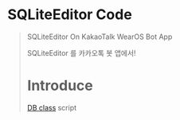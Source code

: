 # SQLiteEditor Code
> SQLiteEditor On KakaoTalk WearOS Bot App
> 
> SQLiteEditor 를 카카오톡 봇 앱에서!
>
> # Introduce
>
> [DB class](DB.js) script
